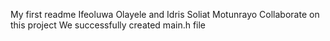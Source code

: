 My first readme
Ifeoluwa Olayele and Idris Soliat Motunrayo Collaborate on this project
We successfully created main.h file
